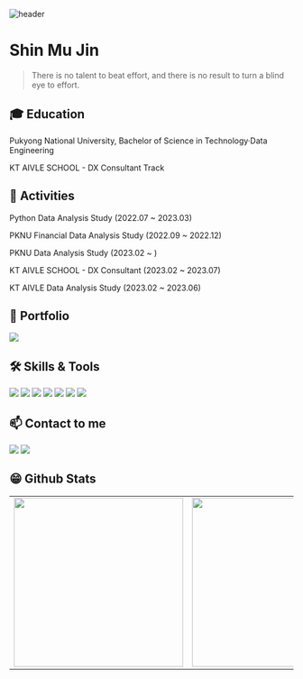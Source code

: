 ![header](https://capsule-render.vercel.app/api?type=waving&color=gradient&height=200&section=header&text=Welcome%20My%20Space👋&fontSize=50)



# Shin Mu Jin
> There is no talent to beat effort, and there is no result to turn a blind eye to effort.


## 🎓 Education
Pukyong National University, Bachelor of Science in Technology·Data Engineering

KT AIVLE SCHOOL - DX Consultant Track
## 🚀 Activities 

Python Data Analysis Study (2022.07 ~ 2023.03)

PKNU Financial Data Analysis Study (2022.09 ~ 2022.12)

PKNU Data Analysis Study (2023.02 ~ )

KT AIVLE SCHOOL - DX Consultant (2023.02 ~ 2023.07)

KT AIVLE Data Analysis Study (2023.02 ~ 2023.06)






## 📝 Portfolio
<a href="https://muj2n.notion.site/Hello-I-m-MuJin-Shin-998cb57712644c1b83d72b6b9c5c3095" target="_blank"><img src="https://img.shields.io/badge/Notion-11B48A?style=flat-square&logo=Notion&logoColor=white"/></a>

## 🛠 Skills & Tools
<img src="https://img.shields.io/badge/Git-F05032?style=flat-square&logo=Git&logoColor=white"/></img>
<img src="https://img.shields.io/badge/Jupyter-F37626?style=flat-square&logo=Jupyter&logoColor=white"/>
<img src="https://img.shields.io/badge/Python-3776AB?style=flat-square&logo=Python&logoColor=white"/>
<img src="https://img.shields.io/badge/MySQL-4479A1?style=flat-square&logo=MySQL&logoColor=white"/>
<img src="https://img.shields.io/badge/Markdown-000000?style=flat-square&logo=Markdown&logoColor=white"/>
<img src="https://img.shields.io/badge/PowerBI-E34F26?style=flat-square&logo=PowerBI&logoColor=white"/> 
<img src="https://img.shields.io/badge/Tableau-1572B6?style=flat-square&logo=Tableau&logoColor=white"/>


## 📫 Contact to me

<a href="mailto:anwls1634@gmail.com" target="_blank"><img src="https://img.shields.io/badge/Gmail-EA4335?style=flat-square&logo=Gmail&logoColor=white"/></a>
<a href="https://www.linkedin.com/in/muj2n/" target="_blank"><img src="https://img.shields.io/badge/Linkedin-0A66C2?style=flat-square&logo=Linkedin&logoColor=white"/></a>
## 😁 Github Stats  
<table width="50%">
 <tr>
  <td valign="mid" width="50%">
   <img src="https://github-readme-stats.vercel.app/api?username=Muj2n&hide_border=false&theme=Gradient" width="300">
  </td>
  <td valign="mid" width="50%">
   <img src="https://github-readme-stats.vercel.app/api/top-langs/?username=Muj2n&hide_border=false&theme=Gradient" width="300">
  </td>
 </tr>
</table>  

